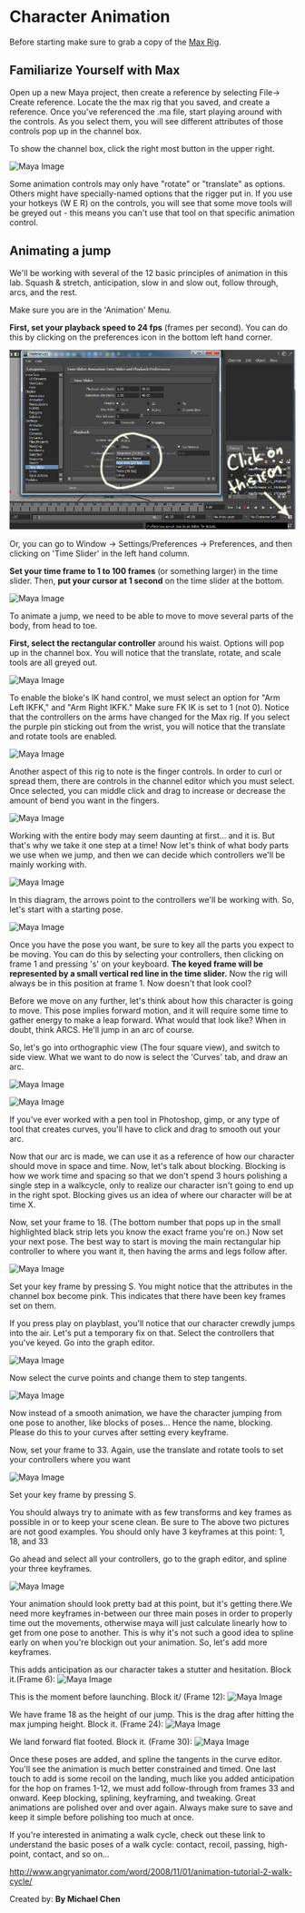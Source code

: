 # Character Animation

Before starting make sure to grab a copy of the [Max Rig](/ma/max.ma).

## Familiarize Yourself with Max

Open up a new Maya project, then create a reference by selecting File-> Create reference. Locate the the max rig that you saved, and create a reference. Once you've referenced the .ma file, start playing around with the controls. As you select them, you will see different attributes of those controls pop up in the channel box. 

To show the channel box, click the right most button in the upper right. 

![Maya Image](/images/character-animation/max_cbox.png)

Some animation controls may only have "rotate" or "translate" as options. Others might have specially-named options that the rigger put in. If you use your hotkeys (W E R) on the controls, you will see that some move tools will be greyed out - this means you can't use that tool on that specific animation control. 

## Animating a jump

We'll be working with several of the 12 basic principles of animation in this lab. Squash & stretch, anticipation, slow in and slow out, follow through, arcs, and the rest.

Make sure you are in the 'Animation' Menu.

**First, set your playback speed to 24 fps** (frames per second). You can do this by clicking on the preferences icon in the bottom left hand corner. 

![Maya Image](/images/character-animation/max_001.jpg)

Or, you can go to Window &rarr; Settings/Preferences &rarr; Preferences, and then clicking on 'Time Slider' in the left hand column.

**Set your time frame to 1 to 100 frames** (or something larger) in the time slider. Then, **put your cursor at 1 second** on the time slider at the bottom. 

![Maya Image](/images/character-animation/max_002.jpg)

To animate a jump, we need to be able to move to move several parts of the body, from head to toe.  

**First, select the rectangular controller** around his waist. Options will pop up in the channel box. You will notice that the translate, rotate, and scale tools are all greyed out. 

![Maya Image](/images/character-animation/max_003.jpg)

To enable the bloke's IK hand control, we must select an option for "Arm Left IKFK," and "Arm Right IKFK." Make sure FK IK is set to 1 (not 0). Notice that the controllers on the arms have changed for the Max rig. If you select the purple pin sticking out from the wrist, you will notice that the translate and rotate tools are enabled.

![Maya Image](/images/character-animation/max_004.jpg)

Another aspect of this rig to note is the finger controls. In order to curl or spread them, there are controls in the channel editor which you must select. Once selected, you can middle click and drag to increase or decrease the amount of bend you want in the fingers.

![Maya Image](/images/character-animation/max_007.jpg)


Working with the entire body may seem daunting at first... and it is. But that's why we take it one step at a time! Now let's think of what body parts we use when we jump, and then we can decide which controllers we'll be mainly working with.

![Maya Image](/images/character-animation/max_005.jpg)

In this diagram, the arrows point to the controllers we'll be working with. So, let's start with a starting pose.

![Maya Image](/images/character-animation/max_006.jpg)

Once you have the pose you want, be sure to key all the parts you expect to be moving. You can do this by selecting your controllers, then clicking on frame 1 and pressing 's' on your keyboard. **The keyed frame will be represented by a small vertical red line in the time slider.** Now the rig will always be in this position at frame 1. Now doesn't that look cool?

Before we move on any further, let's think about how this character is going to move. This pose implies forward motion, and it will require some time to gather energy to make a leap forward. What would that look like? When in doubt, think ARCS. He'll jump in an arc of course.

So, let's go into orthographic view (The four square view), and switch to side view. What we want to do now is select the 'Curves' tab, and draw an arc.

![Maya Image](/images/character-animation/max_curve.png)

![Maya Image](/images/character-animation/max_008.jpg)

If you've ever worked with a pen tool in Photoshop, gimp, or any type of tool that creates curves, you'll have to click and drag to smooth out your arc.

Now that our arc is made, we can use it as a reference of how our character should move in space and time. Now, let's talk about blocking. Blocking is how we work time and spacing so that we don't spend 3 hours polishing a single step in a walkcycle, only to realize our character isn't going to end up in the right spot. Blocking gives us an idea of where our character will be at time X.

Now, set your frame to 18. (The bottom number that pops up in the small highlighted black strip lets you know the exact frame you're on.) Now set your next pose. The best way to start is moving the main rectangular hip controller to where you want it, then having the arms and legs follow after.

![Maya Image](/images/character-animation/max_009.jpg)

Set your key frame by pressing S. You might notice that the attributes in the channel box become pink. This indicates that there have been key frames set on them.

If you press play on playblast, you'll notice that our character crewdly jumps into the air. Let's put a temporary fix on that. Select the controllers that you've keyed. Go into the graph editor.

![Maya Image](/images/character-animation/max_015.jpg)

Now select the curve points and change them to step tangents.

![Maya Image](/images/character-animation/max_016.jpg)

Now instead of a smooth animation, we have the character jumping from one pose to another, like blocks of poses... Hence the name, blocking. Please do this to your curves after setting every keyframe.
 
Now, set your frame to 33. Again, use the translate and rotate tools to set your controllers where you want

![Maya Image](/images/character-animation/max_010.jpg)

Set your key frame by pressing S. 

<div class="note">You should always try to animate with as few transforms and key frames as possible in or to keep your scene clean. Be sure to The above two pictures are not good examples. You should only have 3 keyframes at this point: 1, 18, and 33</div>

Go ahead and select all your controllers, go to the graph editor, and spline your three keyframes.

![Maya Image](/images/character-animation/max_017.jpg)

Your animation should look pretty bad at this point, but it's getting there.We need more keyframes in-between our three main poses in order to properly time out the movements, otherwise maya will just calculate linearly how to get from one pose to another. This is why it's not such a good idea to spline early on when you're blockign out your animation. So, let's add more keyframes.

This adds anticipation as our character takes a stutter and hesitation. Block it.(Frame 6):
![Maya Image](/images/character-animation/max_011.jpg)


This is the moment before launching. Block it/ (Frame 12):
![Maya Image](/images/character-animation/max_012.jpg)


We have frame 18 as the height of our jump. This is the drag after hitting the max jumping height. Block it. (Frame 24):
![Maya Image](/images/character-animation/max_013.jpg)


We land forward flat footed. Block it. (Frame 30):
![Maya Image](/images/character-animation/max_014.jpg)

Once these poses are added, and spline the tangents in the curve editor. You'll see the animation is much better constrained and timed. One last touch to add is some recoil on the landing, much like you added anticipation for the hop on frames 1-12, we must add follow-through from frames 33 and onward. Keep blocking, splining, keyframing, and tweaking. Great animations are polished over and over again. Always make sure to save and keep it simple before polishing too much at once.

If you're interested in animating a walk cycle, check out these link to understand the basic poses of a walk cycle: contact, recoil, passing, high-point, contact, and so on...

<http://www.angryanimator.com/word/2008/11/01/animation-tutorial-2-walk-cycle/>

Created by: **By Michael Chen**
